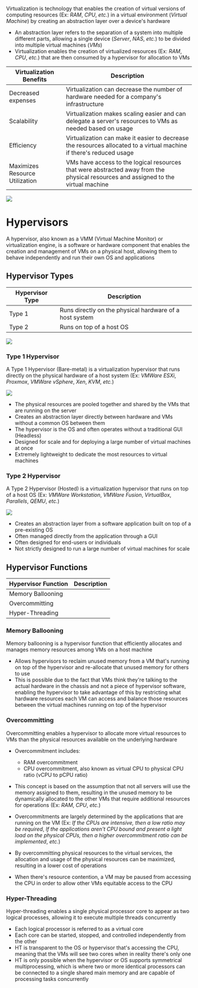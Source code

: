 Virtualization is technology that enables the creation of virtual versions of computing resources (Ex: *RAM*, *CPU*, *etc.*) in a virtual environment (*Virtual Machine*) by creating an abstraction layer over a device's hardware

* An abstraction layer refers to the separation of a system into multiple different parts, allowing a single device (*Server*, *NAS*, *etc.*) to be divided into multiple virtual machines (*VMs*)
* Virtualization enables the creation of virtualized resources (Ex: *RAM*, *CPU*, *etc.*) that are then consumed by a hypervisor for allocation to VMs 

| Virtualization Benefits | Description |
| --- | --- |
| Decreased expenses | Virtualization can decrease the number of hardware needed for a company's infrastructure |
| Scalability | Virtualization makes scaling easier and can delegate a server's resources to VMs as needed based on usage |
| Efficiency | Virtualization can make it easier to decrease the resources allocated to a virtual machine if there's reduced usage |
| Maximizes Resource Utilization | VMs have access to the logical resources that were abstracted away from the physical resources and assigned to the virtual machine |

![](https://github.com/JonmarCorpuz/SecondBrain/blob/main/Assets/Whitespace.png)

# Hypervisors

A hypervisor, also known as a VMM (Virtual Machine Monitor) or virtualization engine, is a software or hardware component that enables the creation and management of VMs on a physical host, allowing them to behave independently and run their own OS and applications

## Hypervisor Types

| Hypervisor Type | Description |
| --- | --- |
| Type 1 | Runs directly on the physical hardware of a host system |
| Type 2 | Runs on top of a host OS |

![](https://github.com/JonmarCorpuz/SecondBrain/blob/main/Assets/ereytuyiytutyretrwerrqwewqewqrer.png)

### Type 1 Hypervisor

A Type 1 Hypervisor (Bare-metal) is a virtualization hypervisor that runs directly on the physical hardware of a host system (Ex: *VMWare ESXi*, *Proxmox*, *VMWare vSphere*, *Xen*, *KVM*, *etc.*)

![](https://github.com/JonmarCorpuz/SecondBrain/blob/main/Assets/10f4dce97b527ea3d144442b2190270c.png)

* The physical resources are pooled together and shared by the VMs that are running on the server
* Creates an abstraction layer directly between hardware and VMs without a common OS between them
* The hypervisor is the OS and often operates without a traditional GUI (Headless)
* Designed for scale and for deploying a large number of virtual machines at once
* Extremely lightweight to dedicate the most resources to virtual machines

### Type 2 Hypervisor

A Type 2 Hypervisor (Hosted) is a virtualization hypervisor that runs on top of a host OS (Ex: *VMWare Workstation*, *VMWare Fusion*, *VirtualBox*, *Parallels*, *QEMU*, *etc.*)

![](https://github.com/JonmarCorpuz/SecondBrain/blob/main/Assets/44d3a52445a0194a28eb710bf16f52d6.png)

* Creates an abstraction layer from a software application built on top of a pre-existing OS
* Often managed directly from the application through a GUI
* Often designed for end-users or individuals
* Not strictly designed to run a large number of virtual machines for scale

## Hypervisor Functions

| Hypervisor Function | Description |
| --- | --- |
| Memory Ballooning | |
| Overcommitting | |
| Hyper-Threading | |

### Memory Ballooning

Memory ballooning is a hypervisor function that efficiently allocates and manages memory resources among VMs on a host machine

* Allows hypervisors to reclaim unused memory from a VM that's running on top of the hypervisor and re-allocate that unused memory for others to use
* This is possible due to the fact that VMs think they're talking to the actual hardware in the chassis and not a piece of hypervisor software, enabling the hypervisor to take advantage of this by restricting what hardware resources each VM can access and balance those resources between the virtual machines running on top of the hypervisor

### Overcommitting

Overcommitting enables a hypervisor to allocate more virtual resources to VMs than the physical resources available on the underlying hardware

* Overcommitment includes:
	* RAM overcommitment
	* CPU overcommitment, also known as virtual CPU to physical CPU ratio (vCPU to pCPU ratio)

* This concept is based on the assumption that not all servers will use the memory assigned to them, resulting in the unused memory to be dynamically allocated to the other VMs that require additional resources for operations (Ex: *RAM*, *CPU*, *etc.*)
* Overcommitments are largely determined by the applications that are running on the VM (Ex: *If the CPUs are intensive, then a low ratio may be required*, *If the applications aren't CPU bound and present a light load on the physical CPUs, then a higher overcommitment ratio can be implemented*, *etc.*)
* By overcommitting physical resources to the virtual services, the allocation and usage of the physical resources can be maximized, resulting in a lower cost of operations
* When there's resource contention, a VM may be paused from accessing the CPU in order to allow other VMs equitable access to the CPU

### Hyper-Threading

Hyper-threading enables a single physical processor core to appear as two logical processes, allowing it to execute multiple threads concurrently

* Each logical processor is referred to as a virtual core
* Each core can be started, stopped, and controlled independently from the other
* HT is transparent to the OS or hypervisor that's accessing the CPU, meaning that the VMs will see two cores when in reality there's only one
* HT is only possible when the hypervisor or OS supports symmetrical multiprocessing, which is where two or more identical processors can be connected to a single shared main memory and are capable of processing tasks concurrently

